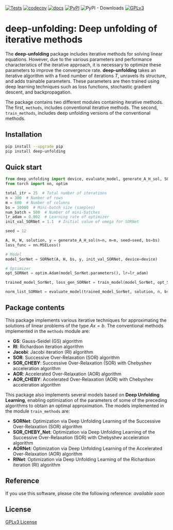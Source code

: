 [![Tests](https://github.com/Salahberra2022/deep-unfolding/actions/workflows/tests.yml/badge.svg)](https://github.com/Salahberra2022/deep-unfolding/actions/workflows/tests.yml)
[![codecov](https://codecov.io/gh/Salahberra2022/deep-unfolding/branch/main/graph/badge.svg?token=UPDATEME)](https://codecov.io/gh/Salahberra2022/deep-unfolding)
[![docs](https://img.shields.io/badge/docs-click_here-blue.svg)](https://Salahberra2022.github.io/deep-unfolding/)
[![PyPI](https://img.shields.io/pypi/v/deep-unfolding)](https://pypi.org/project/deep-unfolding/)
![PyPI - Downloads](https://img.shields.io/pypi/dm/deep-unfolding?color=blueviolet)
[![GPLv3](https://img.shields.io/badge/license-GPLv3-yellowgreen.svg)](https://www.tldrlegal.com/license/gnu-general-public-license-v3-gpl-3)

# deep-unfolding: Deep unfolding of iterative methods

The **deep-unfolding** package includes iterative methods for solving linear equations. However, due to the various parameters and performance characteristics of the iterative approach, it is necessary to optimize these parameters to improve the convergence rate. **deep-unfolding** takes an iterative algorithm with a fixed number of iterations $T$, unravels its structure, and adds trainable parameters. These parameters are then trained using deep learning techniques such as loss functions, stochastic gradient descent, and backpropagation.

The package contains two different modules containing iterative methods. The first, `methods`, includes conventional iterative methods. The second, `train_methods`, includes deep unfolding versions of the conventional methods.

## Installation

```bash
pip install --upgrade pip
pip install deep-unfolding
```

## Quick start

```python
from deep_unfolding import device, evaluate_model, generate_A_H_sol, SORNet, train_model
from torch import nn, optim

total_itr = 25  # Total number of iterations
n = 300  # Number of rows
m = 600  # Number of columns
bs = 10000  # Mini-batch size (samples)
num_batch = 500  # Number of mini-batches
lr_adam = 0.002  # Learning rate of optimizer
init_val_SORNet = 1.1  # Initial value of omega for SORNet

seed = 12

A, H, W, solution, y = generate_A_H_sol(n=n, m=m, seed=seed, bs=bs)
loss_func = nn.MSELoss()

# Model
model_SorNet = SORNet(A, H, bs, y, init_val_SORNet, device=device)

# Optimizer
opt_SORNet = optim.Adam(model_SorNet.parameters(), lr=lr_adam)

trained_model_SorNet, loss_gen_SORNet = train_model(model_SorNet, opt_SORNet, loss_func, solution, total_itr, num_batch)

norm_list_SORNet = evaluate_model(trained_model_SorNet, solution, n, bs, total_itr, device=device)
```

## Package contents

This package implements various iterative techniques for approximating the solutions of linear problems of the type $Ax = b$. The conventional methods implemented in the `methods` module are:

- **GS**: Gauss-Seidel (GS) algorithm
- **RI**: Richardson iteration algorithm
- **Jacobi**: Jacobi iteration (RI) algorithm
- **SOR**: Successive Over-Relaxation (SOR) algorithm
- **SOR_CHEBY**: Successive Over-Relaxation (SOR) with Chebyshev acceleration algorithm
- **AOR**: Accelerated Over-Relaxation (AOR) algorithm
- **AOR_CHEBY**: Accelerated Over-Relaxation (AOR) with Chebyshev acceleration algorithm

This package also implements several models based on **Deep Unfolding Learning**, enabling optimization of the parameters of some of the preceding algorithms to obtain an optimal approximation. The models implemented in the module `train_methods` are:

- **SORNet**: Optimization via Deep Unfolding Learning of the Successive Over-Relaxation (SOR) algorithm
- **SOR_CHEBY_Net**: Optimization via Deep Unfolding Learning of the Successive Over-Relaxation (SOR) with Chebyshev acceleration algorithm
- **AORNet**: Optimization via Deep Unfolding Learning of the Accelerated Over-Relaxation (AOR) algorithm
- **RINet**: Optimization via Deep Unfolding Learning of the Richardson iteration (RI) algorithm

## Reference

If you use this software, please cite the following reference: *available soon*

## License

[GPLv3 License](LICENSE)